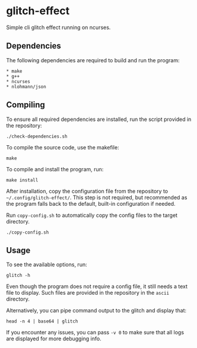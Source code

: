 # glitch-effect
Simple cli glitch effect running on ncurses.


## Dependencies
The following dependencies are required to build and run the program:

    * make
    * g++
    * ncurses
    * nlohmann/json


## Compiling
To ensure all required dependencies are installed, run the script provided in the repository:
```
./check-dependencies.sh
```


To compile the source code, use the makefile:
```
make
```


To compile and install the program, run:
```
make install
```


After installation, copy the configuration file from the repository to `~/.config/glitch-effect/`.
This step is not required, but recommended as the program falls back to the default, built-in configuration if needed.


Run `copy-config.sh` to automatically copy the config files to the target directory.
```
./copy-config.sh
```


## Usage
To see the available options, run:
```
glitch -h
```

Even though the program does not require a config file, it still needs a text file to display.
Such files are provided in the repository in the `ascii` directory.


Alternatively, you can pipe command output to the glitch and display that:
```
head -n 4 | base64 | glitch
```


If you encounter any issues, you can pass `-v 0` to make sure that all logs are displayed for more debugging info.
